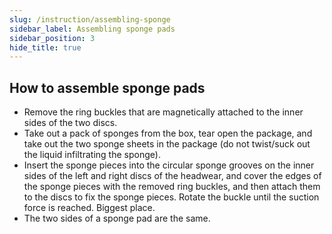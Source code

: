 ```yaml
---
slug: /instruction/assembling-sponge
sidebar_label: Assembling sponge pads
sidebar_position: 3
hide_title: true
---
```

## How to assemble sponge pads
- Remove the ring buckles that are magnetically attached to the inner sides of the two discs.
- Take out a pack of sponges from the box, tear open the package, and take out the two sponge sheets in the package (do not twist/suck out the liquid infiltrating the sponge).
- Insert the sponge pieces into the circular sponge grooves on the inner sides of the left and right discs of the headwear, and cover the edges of the sponge pieces with the removed ring buckles, and then attach them to the discs to fix the sponge pieces. Rotate the buckle until the suction force is reached. Biggest place.
- The two sides of a sponge pad are the same.

<!---
## 如何安装海绵？

- 取下磁力吸附于头戴左右两圆盘内侧的环形卡扣。
- 从海绵片包装盒中取出一包海绵，撕开包装，取出包装内的两片海绵片（不要拧/吸去浸润海绵的液体）。
- 将海绵片分别嵌入头戴左右两圆盘内侧的圆形海绵槽，用取下的环形卡扣罩住海绵片边缘后，将其吸附在圆盘上以固定海绵片，旋转卡扣至吸力最大处。
- 海绵片不分正反，左右两侧各一个，每次使用后丢弃。  

<div align="center">
    <iframe
          src="https://resources.xzytdcs.com/miniProgram/Videos/SetupStimCurrentAssembleSpongeVideo.mp4" 
          scrolling="no" 
          border="0" 
          frameborder="no" 
          framespacing="0" 
          allowfullscreen="true"
          width = "253"
          height = "450"> 
    </iframe>
</div>
--->